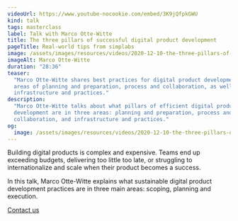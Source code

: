```yaml
---
videoUrl: https://www.youtube-nocookie.com/embed/3K9jQfpkGWU
kind: talk
tags: masterclass
label: Talk with Marco Otte-Witte
title: The three pillars of successful digital product development
pageTitle: Real-world tips from simplabs
image: /assets/images/resources/videos/2020-12-10-the-three-pillars-of-successful-digital-product-development/marco.jpg
imageAlt: Marco Otte-Witte
duration: "28:36"
teaser:
  "Marco Otte-Witte shares best practices for digital product development in the
  areas of planning and preparation, process and collaboration, as well as
  infrastructure and practices."
description:
  "Marco Otte-Witte talks about what pillars of efficient digital product
  development are in three areas: planning and preparation, process and
  collaboration, and infrastructure and practices."
og:
  image: /assets/images/resources/videos/2020-12-10-the-three-pillars-of-successful-digital-product-development/og-image.png
---
```


Building digital products is complex and expensive. Teams end up exceeding
budgets, delivering too little too late, or struggling to internationalize and
scale when their product becomes a success.

In this talk, Marco Otte-Witte explains what sustainable digital product
development practices are in three main areas: scoping, planning and execution.

<!--break-->

<div layout:class="full" offset:class="after-21">
<CallToAction
  @title="Struggling with digital product development?"
  @text="Request a call to learn more about how we can help optimizing organizations, processes and infrastructure."
  @label="Get in touch with us"
>
  <a href="/contact/" data-internal button:scope>
    Contact us
  </a>
</CallToAction>
</div>
